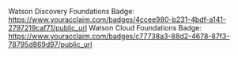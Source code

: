 Watson Discovery Foundations Badge: https://www.youracclaim.com/badges/4ccee980-b231-4bdf-a141-2797219caf71/public_url
Watson Cloud Foundations Badge: https://www.youracclaim.com/badges/c77738a3-88d2-4678-87f3-78795d869d97/public_url
